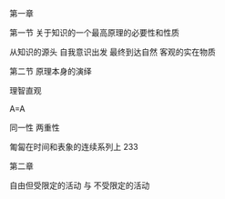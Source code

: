 

第一章

第一节 关于知识的一个最高原理的必要性和性质

从知识的源头 自我意识出发 最终到达自然 客观的实在物质

第二节 原理本身的演绎

理智直观

A=A

同一性 两重性

匍匐在时间和表象的连续系列上 233

第二章



自由但受限定的活动 与 不受限定的活动